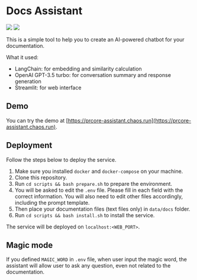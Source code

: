 # Docs Assistant

[![](https://img.shields.io/github/actions/workflow/status/prcore/assistant/main.yml?label=Docker%20compose%20service)](https://github.com/prcore/assistant/actions/workflows/main.yml)
[![](https://img.shields.io/website?label=Demo%20service&url=https%3A%2F%2Fprcore-assistant.chaos.run)](https://prcore-assistant.chaos.run)

This is a simple tool to help you to create an AI-powered chatbot for your documentation.

What it used:

- LangChain: for embedding and similarity calculation
- OpenAI GPT-3.5 turbo: for conversation summary and response generation
- Streamlit: for web interface

## Demo

You can try the demo at [https://prcore-assistant.chaos.run](https://prcore-assistant.chaos.run).

## Deployment

Follow the steps below to deploy the service.

1. Make sure you installed `docker` and `docker-compose` on your machine.
2. Clone this repository.
3. Run `cd scripts && bash prepare.sh` to prepare the environment. 
4. You will be asked to edit the `.env` file. Please fill in each field with the correct information. You will also need to edit other files accordingly, including the prompt template.
5. Then place your documentation files (text files only) in `data/docs` folder.
6. Run `cd scripts && bash install.sh` to install the service.

The service will be deployed on `localhost:<WEB_PORT>`.

## Magic mode

If you defined `MAGIC_WORD` in `.env` file, when user input the magic word,
the assistant will allow user to ask any question, even not related to the documentation.
